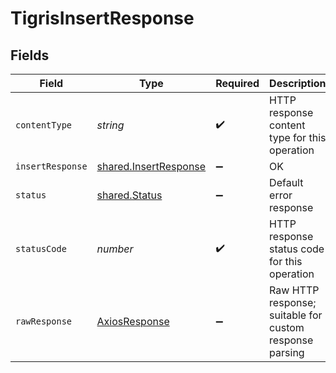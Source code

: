 # TigrisInsertResponse


## Fields

| Field                                                          | Type                                                           | Required                                                       | Description                                                    |
| -------------------------------------------------------------- | -------------------------------------------------------------- | -------------------------------------------------------------- | -------------------------------------------------------------- |
| `contentType`                                                  | *string*                                                       | :heavy_check_mark:                                             | HTTP response content type for this operation                  |
| `insertResponse`                                               | [shared.InsertResponse](../../models/shared/insertresponse.md) | :heavy_minus_sign:                                             | OK                                                             |
| `status`                                                       | [shared.Status](../../models/shared/status.md)                 | :heavy_minus_sign:                                             | Default error response                                         |
| `statusCode`                                                   | *number*                                                       | :heavy_check_mark:                                             | HTTP response status code for this operation                   |
| `rawResponse`                                                  | [AxiosResponse](https://axios-http.com/docs/res_schema)        | :heavy_minus_sign:                                             | Raw HTTP response; suitable for custom response parsing        |